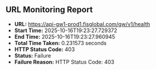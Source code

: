 ## URL Monitoring Report

- **URL:** https://api-gw1-prod1.fisglobal.com/gw/v1/health
- **Start Time:** 2025-10-16T19:23:27.729372
- **End Time:** 2025-10-16T19:23:27.960945
- **Total Time Taken:** 0.231573 seconds
- **HTTP Status Code:** 403
- **Status:** Failure
- **Failure Reason:** HTTP Status Code: 403
